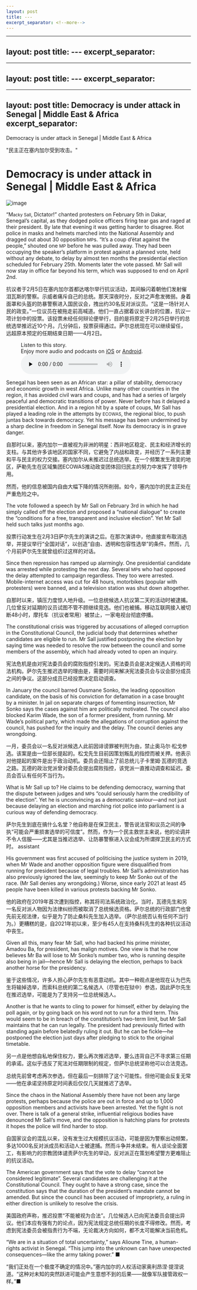 ```yaml
---
layout: post
title: ---
excerpt_separator: <!--more-->
---
```



<!--more-->

---
layout: post
title: ---
excerpt_separator: <!--more-->
---


<!--more-->

---
layout: post
title: ---
excerpt_separator: <!--more-->
---


<!--more-->

---
layout: post
title: Democracy is under attack in Senegal | Middle East & Africa
excerpt_separator: <!--more-->
---


<!--more-->

Democracy is under attack in Senegal | Middle East & Africa

"民主正在塞内加尔受到攻击。"


# Democracy is under attack in Senegal | Middle East & Africa

![image](https://images.weserv.nl/?url=www.economist.com/img/b/1280/720/90/media-assets/image/20240210_MAP005.jpg)

<div></div><p><span>“M</span><small>acky Sall</small>, Dictator!” chanted protesters on February 5th in Dakar, Senegal’s capital, as they dodged police officers firing tear gas and raged at their president. By late that evening it was getting harder to disagree. Riot police in masks and helmets marched into the National Assembly and dragged out about 30 opposition <small>MP</small>s. “It’s a coup d’état against the people,” shouted one <small>MP</small> before he was pulled away. They had been occupying the speaker’s platform in protest against a planned vote, held without any debate, to delay by almost ten months the presidential election scheduled for February 25th. Moments later the vote passed. Mr Sall will now stay in office far beyond his term, which was supposed to end on April 2nd. </p>

抗议者于2月5日在塞内加尔首都达喀尔举行抗议活动，其间躲闪着朝他们发射催泪瓦斯的警察。示威者痛斥自己的总统。那天深夜时分，反对之声愈发微弱。身着面罩和头盔的防暴警察进入国民议会，拽出约30名反对派议员。“这是一场针对人民的政变。”一位议员在被拖走前高喊道。他们一直占据着议长讲台的位置，抗议一项计划中的投票。该投票未经任何辩论便举行，目的是将原定于2月25日举行的总统选举推迟近10个月。几分钟后，投票获得通过。萨尔总统现在可以继续留任，远超原本预定的任期结束日期——4月2日。


<div><figure><div><figcaption>Listen to this story.</figcaption> <span>Enjoy more audio and podcasts on<!-- --> <a href="https://www.economist.comhttps://economist-app.onelink.me/d2eC/bed1b25" id="audio-ios-cta" rel="noreferrer" target="_blank">iOS</a> <!-- -->or<!-- --> <a href="https://www.economist.comhttps://economist-app.onelink.me/d2eC/7f3c199" id="audio-android-cta" rel="noreferrer" target="_blank">Android</a>.</span></div><audio controls="" id="audio-player" preload="none" src="https://www.economist.com/media-assets/audio/042%20Middle%20East%20and%20Africa%20-%20West%20Africa-f5f3827c8a9d8667c0478dcea599c9f0.mp3" title="Democracy is under attack in Senegal"><p>Your browser does not support the &lt;audio&gt; element.</p></audio><div><div></div></div></figure></div><p>Senegal has been seen as an African star: a pillar of stability, democracy and economic growth in west Africa. Unlike many other countries in the region, it has avoided civil wars and coups, and has had a series of largely peaceful and democratic transitions of power. Never before has it delayed a presidential election. And in a region hit by a spate of coups, Mr Sall has played a leading role in the attempts by <small>ECOWAS</small>, the regional bloc, to push juntas back towards democracy. Yet his message has been undermined by a sharp decline in freedom in Senegal itself. Now its democracy is in grave danger.</p>

自那时以来，塞内加尔一直被视为非洲的明星：西非地区稳定、民主和经济增长的支柱。与其他许多该地区的国家不同，它避免了内战和政变，并经历了一系列主要和平与民主的权力交接。塞内加尔从未推迟过总统选举。在一个频繁发生政变的地区，萨勒先生在区域集团ECOWAS推动政变团体回归民主的努力中发挥了领导作用。

然而，他的信息被国内自由大幅下降的情况所削弱。如今，塞内加尔的民主正处在严重危险之中。


<div><div><div id="econ-1"></div></div></div><p>The vote followed a speech by Mr Sall on February 3rd in which he had simply called off the election and proposed a “national dialogue” to create the “conditions for a free, transparent and inclusive election”. Yet Mr Sall held such talks just months ago. </p>

投票行动发生在2月3日萨尔先生的演讲之后。在那次演讲中，他直接宣布取消选举，并提议举行“全国对话”，以创造“自由、透明和包容性选举”的条件。然而，几个月前萨尔先生就曾组织过这样的对话。


<p>Since then repression has ramped up alarmingly. One presidential candidate was arrested while protesting the next day. Several <small>MP</small>s who had opposed the delay attempted to campaign regardless. They too were arrested. Mobile-internet access was cut for 48 hours, motorbikes (popular with protesters) were banned, and a television station was shut down altogether. </p>

自那时以来，镇压力度惊人地升级。一位总统候选人抗议第二天的活动时被逮捕。几位曾反对延期的议员试图不管不顾继续竞选。他们也被捕。移动互联网接入被切断48小时，摩托车（抗议者常用）被禁止，一家电视台彻底停播。


<p>The constitutional crisis was triggered by accusations of alleged corruption in the Constitutional Council, the judicial body that determines whether candidates are eligible to run. Mr Sall justified postponing the election by saying time was needed to resolve the row between the council and some members of the assembly, which had already voted to open an inquiry. </p>

宪法危机是由对宪法委员会的腐败指控引发的。宪法委员会是决定候选人资格的司法机构。萨尔先生推迟选举的理由是，需要时间来解决宪法委员会与议会部分成员之间的争议。这部分成员已经投票决定启动调查。


<p>In January the council barred Ousmane Sonko, the leading opposition candidate, on the basis of his conviction for defamation in a case brought by a minister. In jail on separate charges of fomenting insurrection, Mr Sonko says the cases against him are politically motivated. The council also blocked Karim Wade, the son of a former president, from running. Mr Wade’s political party, which made the allegations of corruption against the council, has pushed for the inquiry and the delay. The council denies any wrongdoing. </p>

一月，委员会以一名反对派候选人此前因诽谤罪被判刑为由，禁止奥马尔·松戈参选。该案是由一位部长提起的。松戈先生目前因策划叛乱的指控而被关押。他表示对他提起的案件是出于政治动机。委员会还阻止了前总统儿子卡里姆·瓦德的竞选之路。瓦德的政治党派曾对委员会提出腐败指控，该党派一直推动调查和延迟。委员会否认有任何不当行为。


<p>What is Mr Sall up to? He claims to be defending democracy, warning that the dispute between judges and <small>MP</small>s “could seriously harm the credibility of the election”. Yet he is unconvincing as a democratic saviour—and not just because delaying an election and marching riot police into parliament is a curious way of defending democracy. </p>

萨尔先生到底在搞什么名堂？他自称是在保卫民主，警告说法官和议员之间的争执“可能会严重损害选举的可信度”。然而，作为一个民主救世主来说，他的论调并不令人信服——尤其是当推迟选举、让防暴警察进入议会成为所谓捍卫民主的方式时。
assistant


<div><div><div id="econ-2"></div></div></div><p>His government was first accused of politicising the justice system in 2019, when Mr Wade and another opposition figure were disqualified from running for president because of legal troubles. Mr Sall’s administration has also previously ignored the law, seemingly to keep Mr Sonko out of the race. (Mr Sall denies any wrongdoing.) Worse, since early 2021 at least 45 people have been killed in various protests backing Mr Sonko. </p>

他的政府在2019年首次遭到指控，称其将司法系统政治化。当时，瓦德先生和另一名反对派人物因为法律纠纷而被取消了总统候选资格。萨尔总统的行政部门也曾先前无视法律，似乎是为了防止桑科先生加入选举。（萨尔总统否认有任何不当行为。）更糟糕的是，自2021年初以来，至少有45人在支持桑科先生的各种抗议活动中丧生。


<p>Given all this, many fear Mr Sall, who had backed his prime minister, Amadou Ba, for president, has malign motives. One view is that he now believes Mr Ba will lose to Mr Sonko’s number two, who is running despite also being in jail—hence Mr Sall is delaying the election, perhaps to back another horse for the presidency.</p>

鉴于这些情况，许多人担心萨尔先生有恶意动机。其中一种观点是他现在认为巴先生将输掉选举，而索科总统的第二名候选人（尽管也在狱中）参选，因此萨尔先生在推迟选举，可能是为了支持另一位总统候选人。


<p>Another is that he wants to cling to power for himself, either by delaying the poll again, or by going back on his word not to run for a third term. This would seem to be in breach of the constitution’s two-term limit, but Mr Sall maintains that he can run legally. The president had previously flirted with standing again before belatedly ruling it out. But he can be fickle—he postponed the election just days after pledging to stick to the original timetable.</p>

另一点是他想自私地保住权力，要么再次推迟选举，要么违背自己不寻求第三任期的承诺。这似乎违反了宪法对任期限制的规定，但萨尔总统坚称他可以合法竞选。

总统先前曾考虑再次参选，但在最后一刻排除了这个可能性。但他可能会反复无常——他在承诺坚持原定时间表后仅仅几天就推迟了选举。


<p>Since the chaos in the National Assembly there have not been any large protests, perhaps because the police are out in force and up to 1,000 opposition members and activists have been arrested. Yet the fight is not over. There is talk of a general strike, influential religious bodies have denounced Mr Sall’s move, and the opposition is hatching plans for protests it hopes the police will find harder to stop. </p>

自国家议会的混乱以来，没有发生过大规模抗议活动，可能是因为警察出动频繁，多达1000名反对派成员和活动人士被逮捕。然而斗争并未结束。有人谈论全面罢工，有影响力的宗教团体谴责萨尔先生的举动，反对派正在策划希望警方更难阻止的抗议活动。


<p>The American government says that the vote to delay “cannot be considered legitimate”. Several candidates are challenging it at the Constitutional Council. They ought to have a strong case, since the constitution says that the duration of the president’s mandate cannot be amended. But since the council has been accused of impropriety, a ruling in either direction is unlikely to resolve the crisis. </p>

美国政府声称，推迟投票“不能被视为合法”。几位候选人已向宪法委员会提出异议。他们本应有强有力的论点，因为宪法规定总统任期的长度不得修改。然而，考虑到宪法委员会被指责行为不端，无论裁决方向如何，都不太可能解决当前危机。


<p>“We are in a situation of total uncertainty,” says Alioune Tine, a human-rights activist in Senegal. “This jump into the unknown can have unexpected consequences—like the army taking power.” <span>■</span></p>

“我们正处在一个极度不确定的情况中。”塞内加尔的人权活动家奥利昂涅·提涅说道。“这种对未知的突然跃进可能会产生意想不到的后果——就像军队接管政权一样。”■